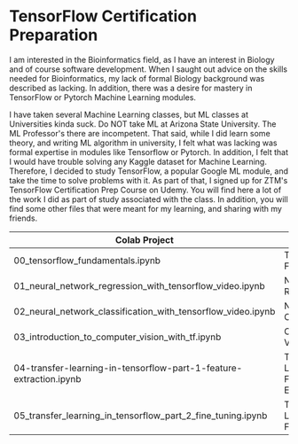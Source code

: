 # TensorFlow Certification Preparation

I am interested in the Bioinformatics field, as I have an interest in Biology and of course software development. When I saught out advice on the skills needed for Bioinformatics, my lack of formal Biology background was described as lacking. In addition, there was a desire for mastery in TensorFlow or Pytorch Machine Learning modules. 

I have taken several Machine Learning classes, but ML classes at Universities kinda suck. Do NOT take ML at Arizona State University. The ML Professor's there are incompetent. That said, while I did learn some theory, and writing ML algorithm in university, I felt what was lacking was formal expertise in modules like Tensorflow or Pytorch. In addition, I felt that I would have trouble solving any Kaggle dataset for Machine Learning. Therefore, I decided to study TensorFlow, a popular Google ML module, and take the time to solve problems with it. As part of that, I signed up for ZTM's TensorFlow Certification Prep Course on Udemy. You will find here a lot of the work I did as part of study associated with the class. In addition, you will find some other files that were meant for my learning, and sharing with my friends.


| Colab Project                                                   |     Description               |
| --------------------------------------------------------------- | ----------------------------- |
| 00_tensorflow_fundamentals.ipynb                                | TensorFlow Fundamentals       |
| 01_neural_network_regression_with_tensorflow_video.ipynb        | NN Regression                 |
| 02_neural_network_classification_with_tensorflow_video.ipynb    | NN Classification             |
| 03_introduction_to_computer_vision_with_tf.ipynb                | Computer Vision               |
| 04-transfer-learning-in-tensorflow-part-1-feature-extraction.ipynb | Transfer Learning: Feature Extraction |
| 05_transfer_learning_in_tensorflow_part_2_fine_tuning.ipynb     | Transfer Learning: Fine-Tuning |
